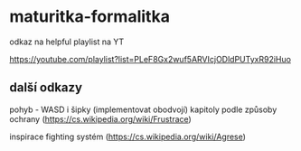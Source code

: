 # maturitka-formalitka

odkaz na helpful playlist na YT

https://youtube.com/playlist?list=PLeF8Gx2wuf5ARVIcjODldPUTyxR92iHuo

## další odkazy 

pohyb - WASD i šipky (implementovat obodvojí) kapitoly podle způsoby ochrany (https://cs.wikipedia.org/wiki/Frustrace)

inspirace fighting systém (https://cs.wikipedia.org/wiki/Agrese)
